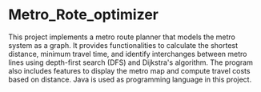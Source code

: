 # Metro_Rote_optimizer
This project implements a metro route planner that models the metro system as a graph. It provides functionalities to calculate the shortest distance, minimum travel time, and identify interchanges between metro lines using depth-first search (DFS) and Dijkstra's algorithm. The program also includes features to display the metro map and compute travel costs based on distance.
Java is used as programming language in this project.
